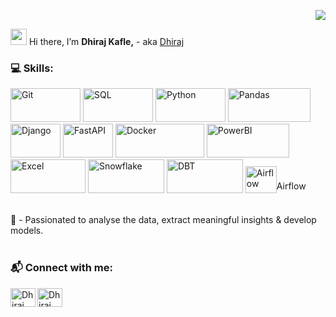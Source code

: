 
<p align="right"> <img src="https://komarev.com/ghpvc/?username=47dhiraj&label=Views%20&color=ff6666&style=flat"/></p>

<img src="https://media.giphy.com/media/hvRJCLFzcasrR4ia7z/giphy.gif" width="26"> Hi there,  I’m <b>Dhiraj Kafle,</b> - aka [Dhiraj][portfolio]

### 💻 Skills:

<p>
   <img alt="Git" height="54" width="112" src="https://img.shields.io/badge/-%23FFFFFF.svg?&style=for-the-badge&logo=git&logoColor=f03c2e" />
   <img alt="SQL" height="54" width="112" src="https://img.shields.io/badge/SQL%20-%23FFFFFF.svg?logo=mysql&logoColor=0074a3&style=for-the-badge" />
   <img alt="Python" height="54" width="112" src="https://img.shields.io/badge/Python%20-%23FFFFFF.svg?&style=for-the-badge&logo=python" />
   <img alt="Pandas" height="54" width="132" src="https://img.shields.io/badge/Pandas%20-%23FFFFFF.svg?&style=for-the-badge&logo=pandas&logoColor=darkblue" />
<!--    <img alt="Scikit" height="54" width="118" src="https://img.shields.io/badge/scikit--learn%20-%23FFFFFF.svg?&style=for-the-badge&logo=scikit-learn&logoColor=orange"     /> -->
<!--    <img alt="R" height="54" width="112" src="https://img.shields.io/badge/r%20-%23FFFFFF.svg?&style=for-the-badge&logo=r&logoColor=blue" /> -->
   <img alt="Django" height="54" width="80" src="https://img.shields.io/badge/-%23FFFFFF.svg?&style=for-the-badge&logo=django&logoColor=limegreen" />
   <img alt="FastAPI" height="54" width="80" src="https://img.shields.io/badge/%20-%23FFFFFF.svg?&style=for-the-badge&logo=fastapi&logoColor=009485" />
   <img alt="Docker" height="54" width="142" src="https://img.shields.io/badge/Docker%20-%23FFFFFF.svg?&style=for-the-badge&logo=docker&logoColor=0db7ed" />
   <img alt="PowerBI" height="54" width="132" src="https://img.shields.io/badge/-%23FFFFFF.svg?&style=for-the-badge&logo=powerbi&logoColor=darkyellow" />
   <img alt="Excel" height="54" width="120" src="https://img.shields.io/badge/-%23FFFFFF.svg?style=for-the-badge&logo=microsoft-excel&logoColor=darkgreen" />
   <img alt="Snowflake" height="54" width="122" src="https://img.shields.io/badge/Snowflake%20-%23FFFFFF.svg?&style=for-the-badge&logo=snowflake" />
   <img alt="DBT" height="54" width="122" src="https://img.shields.io/badge/dbt%20-%23FFFFFF.svg?&style=for-the-badge&logo=dbt&logoColor=orange" />
   <img alt="Airflow" height="43" width="50" src="https://icon.icepanel.io/Technology/svg/Apache-Airflow.svg" /><span style="vertical-align: super;">Airflow</span>
   <br>
   
</p>
<br />
👀 - Passionated to analyse the data, extract meaningful insights & develop models. </br>
<!-- 🌱 - Currently learning <strong>  </strong> </br> -->

<br />

### 📬 Connect with me:
<p align="center">

   [<img align="left" src="https://raw.githubusercontent.com/rahuldkjain/github-profile-readme-generator/master/src/images/icons/Social/linked-in-alt.svg" alt="Dhiraj Kafle | LinkedIn" height="30" width="40" />][linkedin]

   [<img align="left" src="https://raw.githubusercontent.com/rahuldkjain/github-profile-readme-generator/master/src/images/icons/Social/youtube.svg" alt="Dhiraj Kafle | Youtube" height="30" width="40" />][youtube]
</p>

</br>

[portfolio]: https://www.dhirajk.com.np
[linkedin]: https://www.linkedin.com/in/dhiraj-kafle-4a19781a3/
[youtube]: #


<!---
   ✨ It's about me ✨ 
--->

